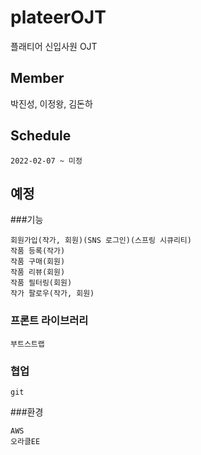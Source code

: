 # plateerOJT
플래티어 신입사원 OJT

## Member
박진성, 이정왕, 김돈하

## Schedule
```
2022-02-07 ~ 미정
```

## 예정
###기능
```
회원가입(작가, 회원)(SNS 로그인)(스프링 시큐리티)
작품 등록(작가)
작품 구매(회원)
작품 리뷰(회원)
작품 필터링(회원)
작가 팔로우(작가, 회원)
```
### 프론트 라이브러리
```
부트스트랩
```
### 협업
```
git
```
###환경
```
AWS
오라클EE
```


